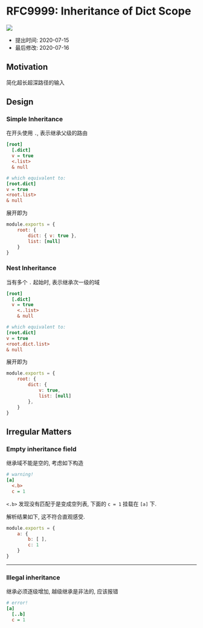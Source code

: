 RFC9999: Inheritance of Dict Scope
==================================
![](https://img.shields.io/badge/Stage-Proposal-inactive.svg?style=flat-square)

- 提出时间: 2020-07-15
- 最后修改: 2020-07-16

## Motivation

简化超长超深路径的输入

## Design

### Simple Inheritance

在开头使用 `.`, 表示继承父级的路由

```ini
[root]
  [.dict]
  v = true
  <.list>
  & null

# which equivalent to:
[root.dict]
v = true
<root.list>
& null
```

展开即为

```js
module.exports = {
    root: {
        dict: { v: true },
        list: [null]
    }
}
```

### Nest Inheritance

当有多个 `.` 起始时, 表示继承次一级的域

```ini
[root]
  [.dict]
  v = true
    <..list>
    & null

# which equivalent to:
[root.dict]
v = true
<root.dict.list>
& null
```

展开即为

```js
module.exports = {
    root: {
        dict: {
            v: true,
            list: [null]
        },
    }
}
```

## Irregular Matters

### Empty inheritance field

继承域不能是空的, 考虑如下构造

```ini
# warning!
[a]
  <.b>
  c = 1
```

`<.b>` 发现没有匹配于是变成空列表, 下面的 `c = 1` 挂载在 `[a]` 下.

解析结果如下, 这不符合直观感受.

```js
module.exports = {
    a: {
        b: [ ],
        c: 1
    }
}
```

---

### Illegal inheritance

继承必须逐级增加, 越级继承是非法的, 应该报错

```ini
# error!
[a]
  [..b]
  c = 1
```

